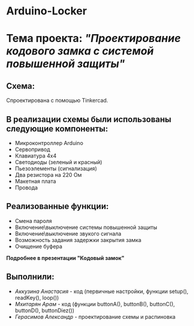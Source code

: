 # Arduino-Locker

# Тема проекта: *"Проектирование кодового замка с системой повышенной защиты"*

## Схема:

Спроектирована с помощью Tinkercad.

## В реализации схемы были использованы следующие компоненты:

+ Микроконтроллер Arduino
+ Сервопривод
+ Клавиатура 4х4
+ Светодиоды (зеленый и красный)
+ Пьезоэлементы (сигнализация)
+ Два резистора на 220 Ом
+ Макетная плата
+ Провода

## Реализованные функции:

+ Смена пароля
+ Включение\выключение системы повышенной защиты
+ Включение\выключение звукого сигнала
+ Возможность задания задержки закрытия замка
+ Очищение буфера

**Подробнее в презентации "Кодовый замок"**

## Выполнили:

+ *Аккузина Анастасия* - код (первичные настройки, функции setup(), readKey(), loop())
+ *Мхитарян Арам* - код (функции buttonA(), buttonB(), buttonC(), buttonD(), buttonDiez())
+ *Герасимов Александр* - проектирование схемы и распиновка

